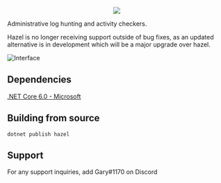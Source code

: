 <p align="center">
  <img src="https://i.imgur.com/1BRB4cF.png"/>
</p>

Administrative log hunting and activity checkers.

Hazel is no longer receiving support outside of bug fixes, as an updated alternative is in development which will be a major upgrade over hazel.

![Interface](https://i.imgur.com/sfTzpH6.png)

## Dependencies
[.NET Core 6.0 - Microsoft](https://dotnet.microsoft.com/en-us/download/dotnet/6.0)

## Building from source
`dotnet publish hazel`

## Support
For any support inquiries, add Gary#1170 on Discord
